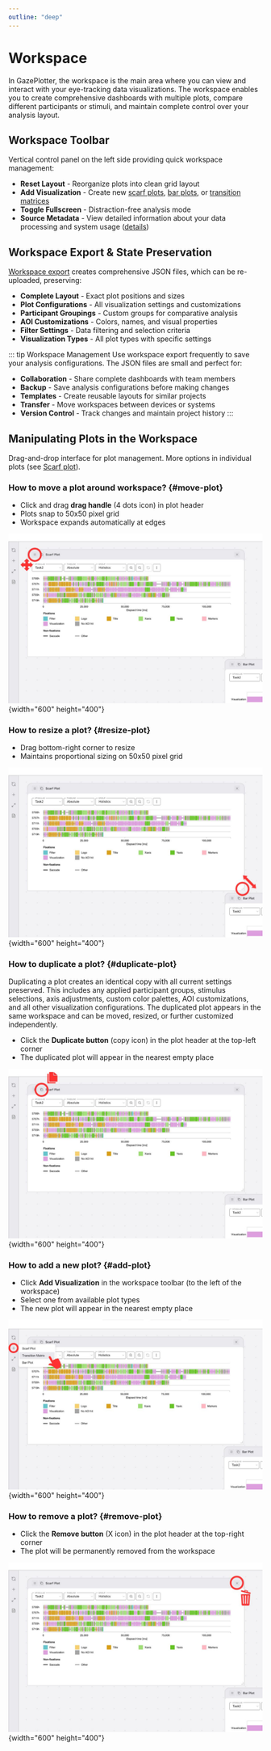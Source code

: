 ```yaml
---
outline: "deep"
---
```

# Workspace

In GazePlotter, the workspace is the main area where you can view and interact with your eye-tracking data visualizations. The workspace enables you to create comprehensive dashboards with multiple plots, compare different participants or stimuli, and maintain complete control over your analysis layout.

## Workspace Toolbar

Vertical control panel on the left side providing quick workspace management:

- **Reset Layout** - Reorganize plots into clean grid layout
- **Add Visualization** - Create new [scarf plots](/basic/scarf-plot/), [bar plots](/basic/bar-plot/), or [transition matrices](/basic/transition-matrix/)
- **Toggle Fullscreen** - Distraction-free analysis mode
- **Source Metadata** - View detailed information about your data processing and system usage ([details](/advanced/source-metadata))

## Workspace Export & State Preservation

[Workspace export](/export/workspace/) creates comprehensive JSON files, which can be re-uploaded, preserving:

- **Complete Layout** - Exact plot positions and sizes
- **Plot Configurations** - All visualization settings and customizations
- **Participant Groupings** - Custom groups for comparative analysis
- **AOI Customizations** - Colors, names, and visual properties
- **Filter Settings** - Data filtering and selection criteria
- **Visualization Types** - All plot types with specific settings

::: tip Workspace Management
Use workspace export frequently to save your analysis configurations. The JSON files are small and perfect for:
- **Collaboration** - Share complete dashboards with team members
- **Backup** - Save analysis configurations before making changes
- **Templates** - Create reusable layouts for similar projects
- **Transfer** - Move workspaces between devices or systems
- **Version Control** - Track changes and maintain project history
:::

## Manipulating Plots in the Workspace

Drag-and-drop interface for plot management. More options in individual plots (see [Scarf plot](/basic/scarf-plot/)).

### How to move a plot around workspace? {#move-plot}
- Click and drag **drag handle** (4 dots icon) in plot header
- Plots snap to 50x50 pixel grid
- Workspace expands automatically at edges

![How to move a plot around workspace in GazePlotter](./how-to-move-plot-gazeplotter.jpg){width="600" height="400"}

### How to resize a plot? {#resize-plot}
- Drag bottom-right corner to resize
- Maintains proportional sizing on 50x50 pixel grid

![How to resize a plot in GazePlotter](./how-to-resize-plot-gazeplotter.jpg){width="600" height="400"}

### How to duplicate a plot? {#duplicate-plot}

Duplicating a plot creates an identical copy with all current settings preserved. This includes any applied participant groups, stimulus selections, axis adjustments, custom color palettes, AOI customizations, and all other visualization configurations. The duplicated plot appears in the same workspace and can be moved, resized, or further customized independently.

- Click the **Duplicate button** (copy icon) in the plot header at the top-left corner
- The duplicated plot will appear in the nearest empty place

![How to duplicate a plot in GazePlotter](./how-to-duplicate-plot-gazeplotter.jpg){width="600" height="400"}

### How to add a new plot? {#add-plot}

- Click **Add Visualization** in the workspace toolbar (to the left of the workspace)
- Select one from available plot types
- The new plot will appear in the nearest empty place

![How to add a new plot in GazePlotter](./how-to-add-plot-gazeplotter.jpg){width="600" height="400"}

### How to remove a plot? {#remove-plot}

- Click the **Remove button** (X icon) in the plot header at the top-right corner
- The plot will be permanently removed from the workspace

![How to remove a plot in GazePlotter](./how-to-remove-plot-gazeplotter.jpg){width="600" height="400"}